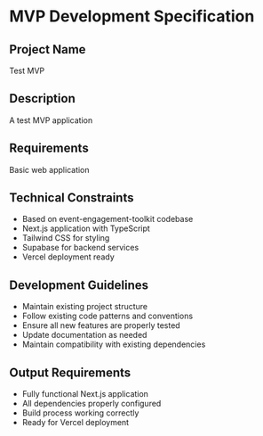 # MVP Development Specification

## Project Name
Test MVP

## Description
A test MVP application

## Requirements
Basic web application

## Technical Constraints
- Based on event-engagement-toolkit codebase
- Next.js application with TypeScript
- Tailwind CSS for styling
- Supabase for backend services
- Vercel deployment ready

## Development Guidelines
- Maintain existing project structure
- Follow existing code patterns and conventions
- Ensure all new features are properly tested
- Update documentation as needed
- Maintain compatibility with existing dependencies

## Output Requirements
- Fully functional Next.js application
- All dependencies properly configured
- Build process working correctly
- Ready for Vercel deployment
